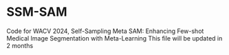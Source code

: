 # SSM-SAM
Code for WACV 2024, Self-Sampling Meta SAM: Enhancing Few-shot Medical Image Segmentation with Meta-Learning
This file will be updated in 2 months
